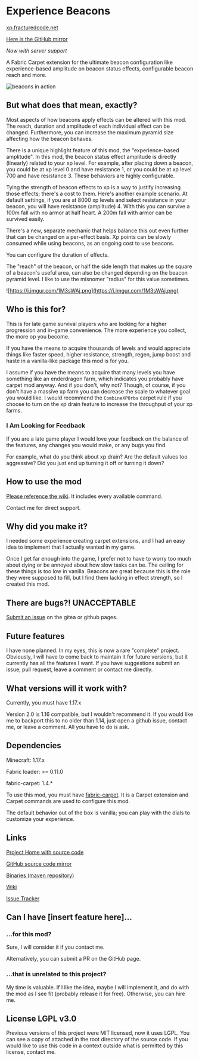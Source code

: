 # Experience Beacons
[xp.fracturedcode.net](https://xp.fracturedcode.net)

[Here is the GitHub mirror](https://github.com/FracturedCode/XpBeacons)

*Now with server support*

A Fabric Carpet extension for the ultimate beacon configuration like experience-based amplitude on beacon status effects, configurable beacon reach and more.

![beacons in action](https://i.imgur.com/H4sapLl.png)

## But what does that mean, exactly?
Most aspects of how beacons apply effects can be altered with this mod. The reach, duration and amplitude of each individual effect can be changed. Furthermore, you can increase the maximum pyramid size affecting how the beacon behaves.

There is a unique highlight feature of this mod, the "experience-based amplitude". In this mod, the beacon status effect amplitude is directly (linearly) related to your xp level. For example, after placing down a beacon, you could be at xp level 0 and have resistance 1, or you could be at xp level 700 and have resistance 3. These behaviors are highly configurable.

Tying the strength of beacon effects to xp is a way to justify increasing those effects; there's a cost to them. Here's another example scenario. At default settings, if you are at 8000 xp levels and select resistance in your beacon, you will have resistance (amplitude) 4. With this you can survive a 100m fall with no armor at half heart. A 200m fall with armor can be survived easily.

There's a new, separate mechanic that helps balance this out even further that can be changed on a per-effect basis. Xp points can be slowly consumed while using beacons, as an ongoing cost to use beacons.

You can configure the duration of effects.

The "reach" of the beacon, or half the side length that makes up the square of a beacon's useful area, can also be changed depending on the beacon pyramid level. I like to use the misnomer "radius" for this value sometimes.

![https://i.imgur.com/1M3sWAj.png](https://i.imgur.com/1M3sWAj.png)

## Who is this for?
This is for late game survival players who are looking for a higher progression and in-game convenience. The more experience you collect, the more op you become.

If you have the means to acquire thousands of levels and would appreciate things like faster speed, higher resistance, strength, regen, jump boost and haste in a vanilla-like package this mod is for you.

I assume if you have the means to acquire that many levels you have something like an enderdragon farm, which indicates you probably have carpet mod anyway. And if you don't, why not? Though, of course, if you don't have a massive xp farm you can decrease the scale to whatever goal you would like. I would recommend the `CombineXPOrbs` carpet rule if you choose to turn on the xp drain feature to increase the throughput of your xp farms.

### I Am Looking for Feedback
If you are a late game player I would love your feedback on the balance of the features, any changes you would make, or any bugs you find.

For example, what do you think about xp drain? Are the default values too aggressive? Did you just end up turning it off or turning it down?

## How to use the mod
[Please reference the wiki](https://urlsl.me/xpBeaconsWiki). It includes every available command.

Contact me for direct support.

## Why did you make it?
I needed some experience creating carpet extensions, and I had an easy idea to implement that I actually wanted in my game.

Once I get far enough into the game, I prefer not to have to worry too much about dying or be annoyed about how slow tasks can be. The ceiling for these things is too low in vanilla. Beacons are great because this is the role they were supposed to fill, but I find them lacking in effect strength, so I created this mod.

## There are bugs?! UNACCEPTABLE
[Submit an issue](https://urlsl.me/xpBeaconsIssues) on the gitea or github pages.

## Future features
I have none planned. In my eyes, this is now a rare "complete" project. Obviously, I will have to come back to maintain it for future versions, but it currently has all the features I want. If you have suggestions submit an issue, pull request, leave a comment or contact me directly.

## What versions will it work with?
Currently, you must have 1.17.x

Version 2.0 is 1.16 compatible, but I wouldn't recommend it. If you would like me to backport this to no older than 1.14, just open a github issue, contact me, or leave a comment. All you have to do is ask.

## Dependencies
Minecraft: 1.17.x

Fabric loader: >= 0.11.0

fabric-carpet: 1.4.*

To use this mod, you must have [fabric-carpet](https://www.curseforge.com/minecraft/mc-mods/carpet). It is a Carpet extension and Carpet commands are used to configure this mod.

The default behavior out of the box is vanilla; you can play with the dials to customize your experience.

## Links
[Project Home with source code](https://xp.fracturedcode.net)

[GitHub source code mirror](https://urlsl.me/xpBeaconsSource)

[Binaries (maven repository)](https://maven.fracturedcode.net/releases/net/fracturedcode/xpbeacons)

[Wiki](https://urlsl.me/xpBeaconsWiki)

[Issue Tracker](https://urlsl.me/xpBeaconsIssues)

## Can I have [insert feature here]...
### ...for this mod?
Sure, I will consider it if you contact me.

Alternatively, you can submit a PR on the GitHub page.

### ...that is unrelated to this project?
My time is valuable. If I like the idea, maybe I will implement it, and do with the mod as I see fit (probably release it for free). Otherwise, you can hire me.

## License LGPL v3.0
Previous versions of this project were MIT licensed, now it uses LGPL. You can see a copy of attached in the root directory of the source code.
If you would like to use this code in a context outside what is permitted by this license, contact me.